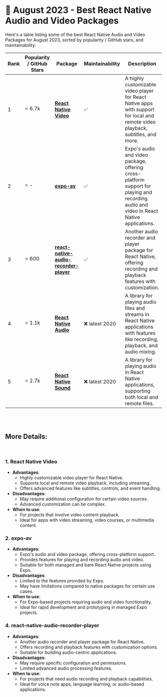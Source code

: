# 📆 August 2023 - Best React Native Audio and Video Packages

Here's a table listing some of the best React Native Audio and Video Packages for August 2023, sorted by popularity / GitHub stars, and maintainability:

| Rank | Popularity / GitHub Stars | Package | Maintainability | Description |
| ---- | -------------------------- | ------- | ---------------- | ----------- |
| 1    | ⭐ 6.7k          | [**React Native Video**](https://github.com/react-native-video/react-native-video) | :white_check_mark: | A highly customizable video player for React Native apps with support for local and remote video playback, subtitles, and more. |
| 2   | ⭐ -            | [**expo-av**](https://docs.expo.dev/versions/latest/sdk/av/) | :white_check_mark: | Expo's audio and video package, offering cross-platform support for playing and recording audio and video in React Native applications. |
| 3    | ⭐ 600            | [**react-native-audio-recorder-player**](https://github.com/hyochan/react-native-audio-recorder-player) | :white_check_mark:    | Another audio recorder and player package for React Native, offering recording and playback features with customization. |
| 4    | ⭐ 1.1k              | [**React Native Audio**](https://github.com/jsierles/react-native-audio) | :x: latest 2020     | A library for playing audio files and streams in React Native applications with features like recording, playback, and audio mixing. |
| 5    | ⭐ 2.7k            | [**React Native Sound**](https://github.com/zmxv/react-native-sound) | :x: latest 2020 | A library for playing audio in React Native applications, supporting both local and remote files. |

</br>
</br>

## More Details:

</br>

### 1. React Native Video
   - **Advantages**:
     - Highly customizable video player for React Native.
     - Supports local and remote video playback, including streaming.
     - Offers advanced features like subtitles, controls, and event handling.
   - **Disadvantages**:
     - May require additional configuration for certain video sources.
     - Advanced customization can be complex.
   - **When to use**:
     - For projects that involve video content playback.
     - Ideal for apps with video streaming, video courses, or multimedia content.

### 2. expo-av
   - **Advantages**:
     - Expo's audio and video package, offering cross-platform support.
     - Provides features for playing and recording audio and video.
     - Suitable for both managed and bare React Native projects using Expo.
   - **Disadvantages**:
     - Limited to the features provided by Expo.
     - May have limitations compared to native packages for certain use cases.
   - **When to use**:
     - For Expo-based projects requiring audio and video functionality.
     - Ideal for rapid development and prototyping in managed Expo projects.
    
       
### 4. react-native-audio-recorder-player 
   - **Advantages**:
     - Another audio recorder and player package for React Native.
     - Offers recording and playback features with customization options.
     - Suitable for building audio-centric applications.
   - **Disadvantages**:
     - May require specific configuration and permissions.
     - Limited advanced audio processing features.
   - **When to use**:
     - For projects that need audio recording and playback capabilities.
     - Ideal for voice note apps, language learning, or audio-based applications.



